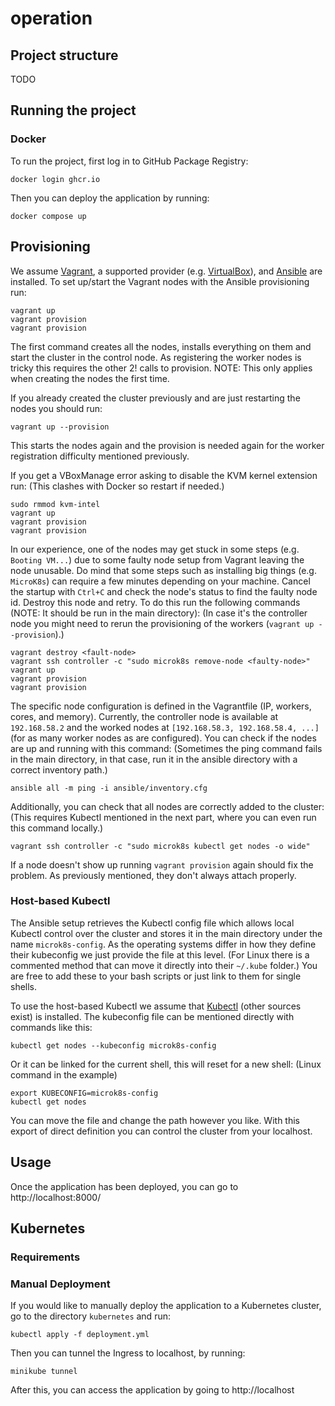 # operation

## Project structure

TODO

## Running the project

### Docker
To run the project, first log in to GitHub Package Registry:

```
docker login ghcr.io
```

Then you can deploy the application by running:

```
docker compose up
```

## Provisioning
We assume [Vagrant](https://www.vagrantup.com/), a supported provider (e.g. [VirtualBox](https://www.virtualbox.org/)), and [Ansible](https://www.ansible.com/) are installed.
To set up/start the Vagrant nodes with the Ansible provisioning run:
``` console
vagrant up
vagrant provision
vagrant provision
```
The first command creates all the nodes, installs everything on them and start the cluster in the control node.
As registering the worker nodes is tricky this requires the other 2! calls to provision.
NOTE: This only applies when creating the nodes the first time.

If you already created the cluster previously and are just restarting the nodes you should run: 
``` console
vagrant up --provision
```
This starts the nodes again and the provision is needed again for the worker registration difficulty mentioned previously.

If you get a VBoxManage error asking to disable the KVM kernel extension run:
(This clashes with Docker so restart if needed.)
``` console
sudo rmmod kvm-intel
vagrant up
vagrant provision
vagrant provision
```

In our experience, one of the nodes may get stuck in some steps (e.g. `Booting VM...`) due to some faulty node setup from Vagrant leaving the node unusable.
Do mind that some steps such as installing big things (e.g. `MicroK8s`) can require a few minutes depending on your machine.
Cancel the startup with `Ctrl+C` and check the node's status to find the faulty node id.
Destroy this node and retry.
To do this run the following commands (NOTE: It should be run in the main directory):
(In case it's the controller node you might need to rerun the provisioning of the workers (`vagrant up --provision`).)
``` console
vagrant destroy <fault-node>
vagrant ssh controller -c "sudo microk8s remove-node <faulty-node>"
vagrant up
vagrant provision
vagrant provision
```

The specific node configuration is defined in the Vagrantfile (IP, workers, cores, and memory).
Currently, the controller node is available at `192.168.58.2` and the worked nodes at `[192.168.58.3, 192.168.58.4, ...]` (for as many worker nodes as are configured).
You can check if the nodes are up and running with this command:
(Sometimes the ping command fails in the main directory, in that case, run it in the ansible directory with a correct inventory path.)
``` console
ansible all -m ping -i ansible/inventory.cfg
```
Additionally, you can check that all nodes are correctly added to the cluster:
(This requires Kubectl mentioned in the next part, where you can even run this command locally.)
``` console
vagrant ssh controller -c "sudo microk8s kubectl get nodes -o wide"
```
If a node doesn't show up running `vagrant provision` again should fix the problem.
As previously mentioned, they don't always attach properly.

### Host-based Kubectl
The Ansible setup retrieves the Kubectl config file which allows local Kubectl control over the cluster and stores it in the main directory under the name `microk8s-config`.
As the operating systems differ in how they define their kubeconfig we just provide the file at this level.
(For Linux there is a commented method that can move it directly into their `~/.kube` folder.)
You are free to add these to your bash scripts or just link to them for single shells.

To use the host-based Kubectl we assume that [Kubectl](https://kubernetes.io/docs/tasks/tools/install-kubectl-linux/) (other sources exist) is installed.
The kubeconfig file can be mentioned directly with commands like this:
``` console
kubectl get nodes --kubeconfig microk8s-config
```
Or it can be linked for the current shell, this will reset for a new shell:
(Linux command in the example)
``` console
export KUBECONFIG=microk8s-config
kubectl get nodes
```
You can move the file and change the path however you like.
With this export of direct definition you can control the cluster from your localhost. 

## Usage
Once the application has been deployed, you can go to http://localhost:8000/

## Kubernetes

### Requirements

### Manual Deployment

If you would like to manually deploy the application to a Kubernetes cluster, go to the directory ```kubernetes``` and run:

```
kubectl apply -f deployment.yml
```

Then you can tunnel the Ingress to localhost, by running:

```
minikube tunnel
```

After this, you can access the application by going to http://localhost


